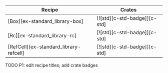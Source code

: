 | Recipe | Crates |
|---|---|
| [Box][ex-standard_library-box] | [![std][c-std-badge]][c-std] |
| [Rc][ex-standard_library-rc] | [![std][c-std-badge]][c-std] |
| [RefCell][ex-standard_library-refcell] | [![std][c-std-badge]][c-std] |

<div class="hidden">
TODO P1: edit recipe titles; add crate badges
</div>
